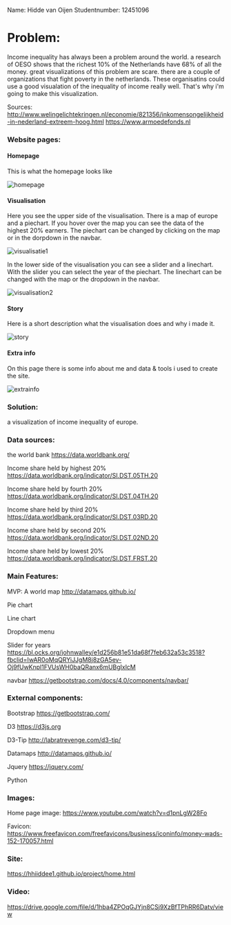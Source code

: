 Name: Hidde van Oijen
Studentnumber: 12451096

# Problem:
Income inequality has always been a problem around the world. a research of OESO shows
that the richest 10% of the Netherlands have 68% of all the money. great visualizations
of this problem are scare. there are a couple of organizations that fight poverty in
the netherlands. These organisatins could use a good visualation of the inequality of
income really well. That's why i'm going to make this visualization.

Sources:
http://www.welingelichtekringen.nl/economie/821356/inkomensongelijkheid-in-nederland-extreem-hoog.html
https://www.armoedefonds.nl

### Website pages:
#### Homepage
This is what the homepage looks like

![homepage](https://user-images.githubusercontent.com/1015496/51982566-ab59e380-2496-11e9-8e71-a70f31b2b416.png)

#### Visualisation
Here you see the upper side of the visualisation. There is a map of europe and a piechart.
If you hover over the map you can see the data of the highest 20% earners. The piechart
can be changed by clicking on the map or in the dorpdown in the navbar.

![visualisatie1](https://user-images.githubusercontent.com/1015496/51986386-6cc92680-24a0-11e9-99d2-eeccc5e23736.png)

In the lower side of the visualisation you can see a slider and a linechart. With the
slider you can select the year of the piechart. The linechart can be changed with the
map or the dropdown in the navbar.

![visualisation2](https://user-images.githubusercontent.com/1015496/51986772-42c43400-24a1-11e9-800e-d53516354ea3.png)

#### Story
Here is a short description what the visualisation does and why i made it.

![story](https://user-images.githubusercontent.com/1015496/51986857-77d08680-24a1-11e9-8902-1ee35ef891df.png)


#### Extra info
On this page there is some info about me and data & tools i used to create the site.

![extrainfo](https://user-images.githubusercontent.com/1015496/51987128-0d6c1600-24a2-11e9-91f5-6eb3e64a5557.png)

### Solution:
a visualization of income inequality of europe.


### Data sources:
the world bank
https://data.worldbank.org/

Income share held by highest 20%
https://data.worldbank.org/indicator/SI.DST.05TH.20

Income share held by fourth 20%
https://data.worldbank.org/indicator/SI.DST.04TH.20

Income share held by third 20%
https://data.worldbank.org/indicator/SI.DST.03RD.20

Income share held by second 20%
https://data.worldbank.org/indicator/SI.DST.02ND.20

Income share held by lowest 20%
https://data.worldbank.org/indicator/SI.DST.FRST.20

### Main Features:
MVP:
A world map
http://datamaps.github.io/

Pie chart

Line chart

Dropdown menu

Slider for years
https://bl.ocks.org/johnwalley/e1d256b81e51da68f7feb632a53c3518?fbclid=IwAR0oMqQRYiJJgM8j8zGA5ev-Oj9fUwKnpl1FVUsWH0baQRanx6mUBgIxlcM

navbar
https://getbootstrap.com/docs/4.0/components/navbar/

### External components:
Bootstrap
https://getbootstrap.com/

D3
https://d3js.org

D3-Tip
http://labratrevenge.com/d3-tip/

Datamaps
http://datamaps.github.io/

Jquery
https://jquery.com/

Python

### Images:
Home page image: https://www.youtube.com/watch?v=d1pnLgW28Fo

Favicon: https://www.freefavicon.com/freefavicons/business/iconinfo/money-wads-152-170057.html

### Site:
https://hhiiddee1.github.io/project/home.html

### Video:
https://drive.google.com/file/d/1hba4ZPOqGJYjn8CSj9XzBfTPhRR6Datv/view
